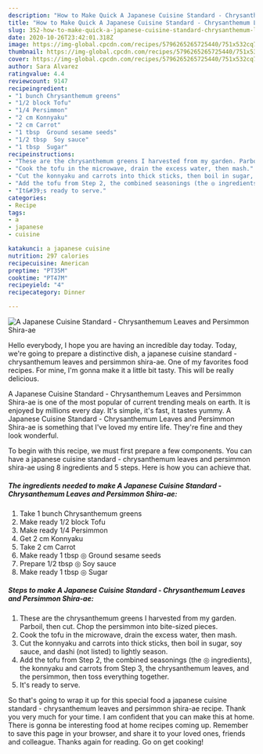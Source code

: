 ```yaml
---
description: "How to Make Quick A Japanese Cuisine Standard - Chrysanthemum Leaves and Persimmon Shira-ae"
title: "How to Make Quick A Japanese Cuisine Standard - Chrysanthemum Leaves and Persimmon Shira-ae"
slug: 352-how-to-make-quick-a-japanese-cuisine-standard-chrysanthemum-leaves-and-persimmon-shira-ae
date: 2020-10-26T23:42:01.318Z
image: https://img-global.cpcdn.com/recipes/5796265265725440/751x532cq70/a-japanese-cuisine-standard-chrysanthemum-leaves-and-persimmon-shira-ae-recipe-main-photo.jpg
thumbnail: https://img-global.cpcdn.com/recipes/5796265265725440/751x532cq70/a-japanese-cuisine-standard-chrysanthemum-leaves-and-persimmon-shira-ae-recipe-main-photo.jpg
cover: https://img-global.cpcdn.com/recipes/5796265265725440/751x532cq70/a-japanese-cuisine-standard-chrysanthemum-leaves-and-persimmon-shira-ae-recipe-main-photo.jpg
author: Sara Alvarez
ratingvalue: 4.4
reviewcount: 9147
recipeingredient:
- "1 bunch Chrysanthemum greens"
- "1/2 block Tofu"
- "1/4 Persimmon"
- "2 cm Konnyaku"
- "2 cm Carrot"
- "1 tbsp  Ground sesame seeds"
- "1/2 tbsp  Soy sauce"
- "1 tbsp  Sugar"
recipeinstructions:
- "These are the chrysanthemum greens I harvested from my garden. Parboil, then cut. Chop the persimmon into bite-sized pieces."
- "Cook the tofu in the microwave, drain the excess water, then mash."
- "Cut the konnyaku and carrots into thick sticks, then boil in sugar, soy sauce, and dashi (not listed) to lightly season."
- "Add the tofu from Step 2, the combined seasonings (the ◎ ingredients), the konnyaku and carrots from Step 3, the chrysanthemum leaves, and the persimmon, then toss everything together."
- "It&#39;s ready to serve."
categories:
- Recipe
tags:
- a
- japanese
- cuisine

katakunci: a japanese cuisine 
nutrition: 297 calories
recipecuisine: American
preptime: "PT35M"
cooktime: "PT47M"
recipeyield: "4"
recipecategory: Dinner

---
```



![A Japanese Cuisine Standard - Chrysanthemum Leaves and Persimmon Shira-ae](https://img-global.cpcdn.com/recipes/5796265265725440/751x532cq70/a-japanese-cuisine-standard-chrysanthemum-leaves-and-persimmon-shira-ae-recipe-main-photo.jpg)

Hello everybody, I hope you are having an incredible day today. Today, we're going to prepare a distinctive dish, a japanese cuisine standard - chrysanthemum leaves and persimmon shira-ae. One of my favorites food recipes. For mine, I'm gonna make it a little bit tasty. This will be really delicious.

A Japanese Cuisine Standard - Chrysanthemum Leaves and Persimmon Shira-ae is one of the most popular of current trending meals on earth. It is enjoyed by millions every day. It's simple, it's fast, it tastes yummy. A Japanese Cuisine Standard - Chrysanthemum Leaves and Persimmon Shira-ae is something that I've loved my entire life. They're fine and they look wonderful.




To begin with this recipe, we must first prepare a few components. You can have a japanese cuisine standard - chrysanthemum leaves and persimmon shira-ae using 8 ingredients and 5 steps. Here is how you can achieve that.

<!--inarticleads1-->

##### The ingredients needed to make A Japanese Cuisine Standard - Chrysanthemum Leaves and Persimmon Shira-ae:

1. Take 1 bunch Chrysanthemum greens
1. Make ready 1/2 block Tofu
1. Make ready 1/4 Persimmon
1. Get 2 cm Konnyaku
1. Take 2 cm Carrot
1. Make ready 1 tbsp ◎ Ground sesame seeds
1. Prepare 1/2 tbsp ◎ Soy sauce
1. Make ready 1 tbsp ◎ Sugar




<!--inarticleads2-->

##### Steps to make A Japanese Cuisine Standard - Chrysanthemum Leaves and Persimmon Shira-ae:

1. These are the chrysanthemum greens I harvested from my garden. Parboil, then cut. Chop the persimmon into bite-sized pieces.
1. Cook the tofu in the microwave, drain the excess water, then mash.
1. Cut the konnyaku and carrots into thick sticks, then boil in sugar, soy sauce, and dashi (not listed) to lightly season.
1. Add the tofu from Step 2, the combined seasonings (the ◎ ingredients), the konnyaku and carrots from Step 3, the chrysanthemum leaves, and the persimmon, then toss everything together.
1. It&#39;s ready to serve.




So that's going to wrap it up for this special food a japanese cuisine standard - chrysanthemum leaves and persimmon shira-ae recipe. Thank you very much for your time. I am confident that you can make this at home. There is gonna be interesting food at home recipes coming up. Remember to save this page in your browser, and share it to your loved ones, friends and colleague. Thanks again for reading. Go on get cooking!
